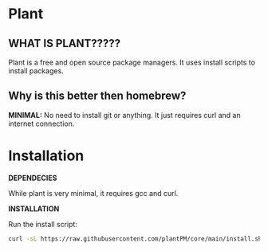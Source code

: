 # Plant


## WHAT IS PLANT?????

Plant is a free and open source package managers. It uses install scripts to install packages.

## Why is this better then homebrew?

**MINIMAL:** No need to install git or anything. It just requires curl and an internet connection.

# Installation

**DEPENDECIES**

While plant is very minimal, it requires gcc and curl.

**INSTALLATION**

Run the install script:

```sh
curl -sL https://raw.githubusercontent.com/plantPM/core/main/install.sh | sh
```

